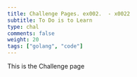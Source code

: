```yaml
---
title: Challenge Pages. ex002.  - x0022
subtitle: To Do is to Learn
type: chal
comments: false
weight: 20
tags: ["golang", "code"]
---
```

This is the Challenge page
